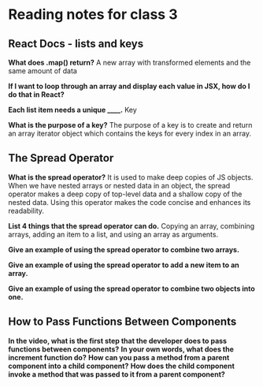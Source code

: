 # Reading notes for class 3

## React Docs - lists and keys

**What does .map() return?**
A new array with transformed elements and the same amount of data

**If I want to loop through an array and display each value in JSX, how do I do that in React?**

**Each list item needs a unique ____.**
Key

**What is the purpose of a key?**
The purpose of a key is to create and return an array iterator object which contains the keys for every index in an array.

## The Spread Operator

**What is the spread operator?**
It is used to make deep copies of JS objects. When we have nested arrays or nested data in an object, the spread operator makes a deep copy of top-level data and a shallow copy of the nested data. Using this operator makes the code concise and enhances its readability.

**List 4 things that the spread operator can do.**
Copying an array, combining arrays, adding an item to a list, and using an array as arguments.

**Give an example of using the spread operator to combine two arrays.**

**Give an example of using the spread operator to add a new item to an array.**

**Give an example of using the spread operator to combine two objects into one.**

## How to Pass Functions Between Components

**In the video, what is the first step that the developer does to pass functions between components?**
**In your own words, what does the increment function do?**
**How can you pass a method from a parent component into a child component?**
**How does the child component invoke a method that was passed to it from a parent component?**
